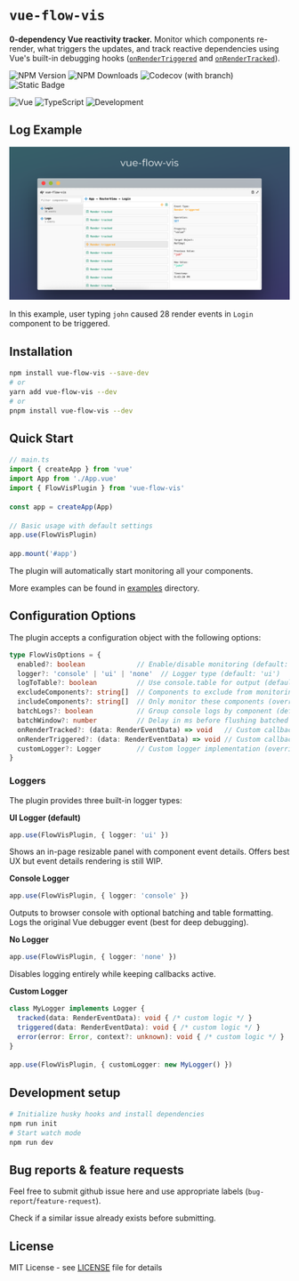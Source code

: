 # `vue-flow-vis`

**0-dependency Vue reactivity tracker.**
Monitor which components re-render, what triggers the updates, and track reactive dependencies using Vue's built-in debugging hooks ([`onRenderTriggered`](https://vuejs.org/api/composition-api-lifecycle.html#onrendertriggered) and [`onRenderTracked`](https://vuejs.org/api/composition-api-lifecycle.html#onrendertracked)).

![NPM Version](https://img.shields.io/npm/v/vue-flow-vis?style=for-the-badge&color=red)
![NPM Downloads](https://img.shields.io/npm/dw/vue-flow-vis?style=for-the-badge&color=red)
![Codecov (with branch)](https://img.shields.io/codecov/c/github/MiloradFilipovic/vue-flow-vis/main?style=for-the-badge&color=purple)
![Static Badge](https://img.shields.io/badge/Dependencies-0-pink?style=for-the-badge)


![Vue](https://img.shields.io/badge/Vue-3.x-brightgreen.svg?style=for-the-badge&color=41B883)
![TypeScript](https://img.shields.io/badge/TypeScript-5.x-blue.svg?style=for-the-badge)
![Development](https://img.shields.io/badge/Environment-Development_Only-red.svg?style=for-the-badge&color=yellow&label=ENV)



## Log Example

![image info](./static/README_screen.png)

In this example, user typing `john` caused 28 render events in `Login` component to be triggered.

## Installation

```bash
npm install vue-flow-vis --save-dev
# or
yarn add vue-flow-vis --dev
# or
pnpm install vue-flow-vis --dev
```

## Quick Start

```typescript
// main.ts
import { createApp } from 'vue'
import App from './App.vue'
import { FlowVisPlugin } from 'vue-flow-vis'

const app = createApp(App)

// Basic usage with default settings
app.use(FlowVisPlugin)

app.mount('#app')
```

The plugin will automatically start monitoring all your components.

More examples can be found in [examples](./examples) directory.

## Configuration Options

The plugin accepts a configuration object with the following options:

```typescript
type FlowVisOptions = {
  enabled?: boolean             // Enable/disable monitoring (default: true)
  logger?: 'console' | 'ui' | 'none'  // Logger type (default: 'ui')
  logToTable?: boolean          // Use console.table for output (default: false)
  excludeComponents?: string[]  // Components to exclude from monitoring
  includeComponents?: string[]  // Only monitor these components (overrides exclude)
  batchLogs?: boolean           // Group console logs by component (default: true)
  batchWindow?: number          // Delay in ms before flushing batched logs (default: 500)
  onRenderTracked?: (data: RenderEventData) => void   // Custom callback for tracked events
  onRenderTriggered?: (data: RenderEventData) => void // Custom callback for triggered events
  customLogger?: Logger         // Custom logger implementation (overrides logger option)
}
```

### Loggers

The plugin provides three built-in logger types:

**UI Logger (default)**
```typescript
app.use(FlowVisPlugin, { logger: 'ui' })
```
Shows an in-page resizable panel with component event details.
Offers best UX but event details rendering is still WIP.

**Console Logger**
```typescript
app.use(FlowVisPlugin, { logger: 'console' })
```
Outputs to browser console with optional batching and table formatting.
Logs the original Vue debugger event (best for deep debugging).

**No Logger**
```typescript
app.use(FlowVisPlugin, { logger: 'none' })
```
Disables logging entirely while keeping callbacks active.

**Custom Logger**
```typescript
class MyLogger implements Logger {
  tracked(data: RenderEventData): void { /* custom logic */ }
  triggered(data: RenderEventData): void { /* custom logic */ }
  error(error: Error, context?: unknown): void { /* custom logic */ }
}

app.use(FlowVisPlugin, { customLogger: new MyLogger() })
```

## Development setup
```bash
# Initialize husky hooks and install dependencies
npm run init
# Start watch mode
npm run dev
```

## Bug reports & feature requests
Feel free to submit github issue here and use appropriate labels (`bug-report`/`feature-request`).

Check if a similar issue already exists before submitting.

## License

MIT License - see [LICENSE](./LICENSE) file for details